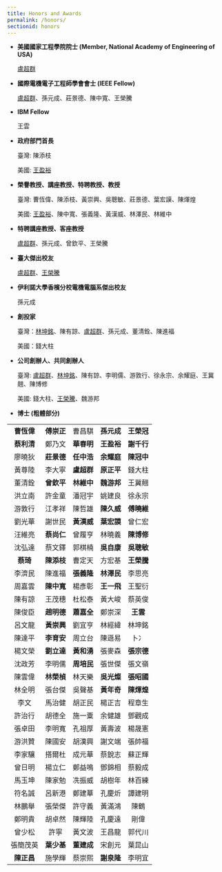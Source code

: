 ```yaml
---
title: Honors and Awards
permalink: /honors/
sectionid: honors
---
```

- **美國國家工程學院院士 (Member, National Academy of Engineering of USA)**

  [盧超群](/classmates/盧超群/)

- **國際電機電子工程師學會會士 (IEEE Fellow)**

  [盧超群](/classmates/盧超群/)、孫元成、莊景德、陳中寬、王榮騰

- **IBM Fellow**

  王雲

- **政府部門首長**

  臺灣: 陳添枝

  美國: [王盈裕](/classmates/王盈裕/)

- **榮譽教授、講座教授、特聘教授、教授**

  臺灣: 曹恆偉、陳添枝、黃崇興、吳聰敏、莊景德、葉宏謨、陳煇煌

  美國: [王盈裕](/classmates/王盈裕/)、陳中寬、張義隆、黃漢威、林澤民、林維中

- **特聘講座教授、客座教授**

  [盧超群](/classmates/盧超群/)、孫元成、曾欽平、王榮騰

- **臺大傑出校友**

  [盧超群](/classmates/盧超群/)、[王榮騰](/classmates/王榮騰/)

- **伊利諾大學香檳分校電機電腦系傑出校友**

  孫元成

- **創投家**

  臺灣：[林坤銘](/classmates/林坤銘/)、陳有諒、[盧超群](/classmates/盧超群/)、孫元成、董清銓、陳進福

  美國：錢大柱

- **公司創辦人、共同創辦人**

  臺灣: [盧超群](/classmates/盧超群/)、[林坤銘](/classmates/林坤銘/)、陳有諒、李明儒、游敦行、徐永宗、余耀庭、王冀翹、陳博修

  美國: 錢大柱、[王榮騰](/classmates/王榮騰/)、魏游邦

- **博士 (粗體部分)**

| | | | | |
|:-----:|:-----:|:-----:|:-----:|:-----:|
| **曹恆偉**	| **傅崇正**	| 曹昌騏	| **孫元成**	| **王榮冠**	|
| **蔡利清**	| 鄭乃文	| **華春明**	| **王盈裕**	| **謝千行**	|
| 廖曉狄	| **莊景德**	| **任中浩**	| **余耀庭**	| **陳冠中**	|
| 黃尊陸	| 李大寧	| **盧超群**	| **原正平**	| 錢大柱	|
| 董清銓	| **曾欽平**	| **林維中**	| **魏游邦**	| 王冀翹	|
| 洪立南	| 許金童	| 潘冠宇	| 姚建良	| 徐永宗	|
| 游敦行	| 江孝祥	| 陳哲雄	| **陳久威**	| **傅曉維**	|
| 劉光華	| 謝世民	| **黃漢威**	| **葉宏謨**	| 曾仁宏	|
| 汪維亮	| **蔡尚仁**	| 曾履亨	| 林曉義	| **陳博修**	|
| 沈弘達	| 蔡文鐸	| 郭棋楠	| **吳自康**	| **吳聰敏**	|
| **蔡琦**	| **陳添枝**	| 曹定天	| 方宏基	| **王榮騰**	|
| 李濟民	| 陳進福	| **張義隆**	| **林澤民**	| 李思亮	|
| 周嘉雲	| **陳中寬**	| 楊彥彰	| **王一飛**	| 王聖衍	|
| 陳有諒	| 王茂穗	| 杜松泰	| 黃大峻	| 蔡英俊	|
| 陳俊臣	| **趙明德**	| **蕭嘉全**	| 鄭崇深	| **王雲**	|
| 呂文龍	| **黃崇興**	| 劉宜亨	| 林經緯	| 林坤銘	|
| 陳達平	| **李育安**	| 周立台	| 陳遜易	| 卜冫	|
| 楊文榮	| **劉立達**	| **黃和湧**	| 張麥森	| **張宗德**	|
| 沈政芳	| 李明儒	| **周培民**	| 張世傑	| 張文嶺	|
| 陳雲偉	| **林榮楨**	| 林天樂	| **吳光燦**	| **張昭國**	|
| 林全明	| 張台傑	| 吳聲基	| **黃年奇**	| **陳煇煌**	|
| 李文	| 馬治健	| 胡正民	| 楊正吉	| 程章生	|
| 許治行	| 胡德全	| 施一粟	| 余健雄	| 鄧觀成	|
| 張卓田	| 李明寬	| 孔祖厚	| 黃壽波	| 楊晟憲	|
| 游洪贊	| 陳國安	| 胡漢興	| 謝文端	| 張帥福	|
| 李家驤	| 搭爾杜	| 成元華	| 蔡銳志	| 蘇正輝	|
| 曾日明	| 楊立仁	| 鄭益鳴	| 鄧錦相	| 蔡毅成	|
| 馬玉坤	| 陳家勉	| 冼振威	| 胡樹年	| 林百練	|
| 符名誠	| 呂新港	| 鄭建華	| 孔慶炘	| 譚建明	|
| 林鵬舉	| 張榮傑	| 許守義	| 黃滿鴻	| 陳鶴	|
| 鄭明貴	| 胡卓然	| 陳輝陸	| 孔慶遠	| 剛偉	|
| 曾少松	| 許寧	| 黃文波	| 王昌龍	| 郭代川	|
| 張簡茂英	| **葉少基**	| **董建成**	| 宋創元	| 葉昆山	|
| **陳正昌**	| 施學輝	| 蔡崇熙	| **謝泉隆**	| 李明宜	|
